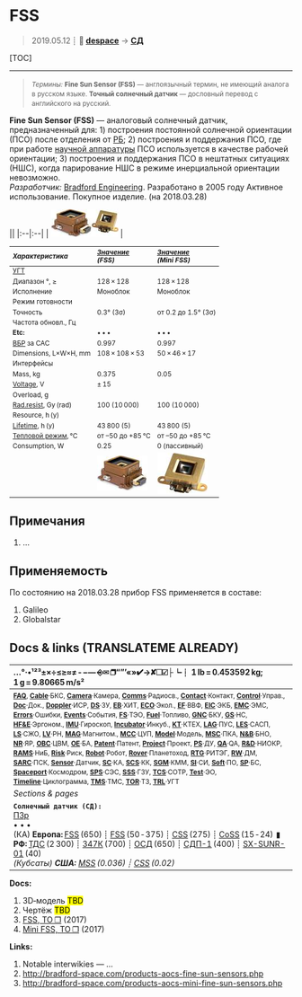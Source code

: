 # FSS
> 2019.05.12 ┊ **🚀 [despace](index.md)** → **[СД](sensor.md)**

[TOC]

---

> <small>*Термины:* **Fine Sun Sensor (FSS)** — англоязычный термин, не имеющий аналога в русском языке. **Точный солнечный датчик** — дословный перевод с английского на русский.</small>

**Fine Sun Sensor (FSS)** — аналоговый солнечный датчик, предназначенный для: 1) построения постоянной солнечной ориентации (ПСО) после отделения от [РБ](lv.md); 2) построения и поддержания ПСО, где при работе [научной аппаратуры](oe.md) ПСО используется в качестве рабочей ориентации; 3) построения и поддержания ПСО в нештатных ситуациях (НШС), когда парирование НШС в режиме инерциальной ориентации невозможно.  
*Разработчик:* [Bradford Engineering](zz_bradford_eng.md). Разработано в 2005 году Активное использование. Покупное изделие. (на 2018.03.28)

||
|:--|:--|
| [![](f/sensor/f/fss_fss_mini_pic1_thumb.jpg)](f/sensor/f/fss_fss_mini_pic1.jpg)  |

<small>

|*Характеристика*|*[Значение](si.md)<br> (FSS)*|*[Значение](si.md)<br> (Mini FSS)*|
|:--|:--|:--|
|[УГТ](trl.md)|   |   |
|Диапазон °, ≥| 128 × 128  | 128 × 128  |
|Исполнение| Моноблок  | Моноблок |
|Режим готовности|   |  |
|Точность| 0.3° (3σ)  |от 0.2 до 1.5° (3σ)  |
|Частота обновл., Гц|   |  |
|**Etc:**|• • •|• • •|
|[ВБР](rams.md) за САС| 0.997  | 0.997 |
|Dimensions, L×W×H, mm| 108 × 108 × 53  |50 × 46 × 17  |
|Интерфейсы|   |  |
|Mass, kg| 0.375  |0.05  |
|[Voltage](voltage.md), V| ± 15  |  |
|Overload, g|   |  |
|[Rad.resist](ion_rad.md), Gy (rad)| 100 (10 000)  | 100 (10 000) |
|Resource, h (y)|   |  |
|[Lifetime](lifetime.md), h (y)| 43 800 (5)  | 43 800 (5) |
|[Тепловой режим](tcs.md), °C| от –50 до +85 °C  | от –50 до +85 °C |
|Consumption, W| 0.25  |0 (пассивный)  |
|| [![](f/sensor/f/fss_pic1_thumb.jpg)](f/sensor/f/fss_pic1.jpg) | [![](f/sensor/f/fss_mini_pic1_thumb.jpg)](f/sensor/f/fss_mini_pic1.jpg) |

</small>



<p style="page-break-after:always"> </p>

## Примечания
   1. …



## Применяемость
По состоянию на 2018.03.28 прибор FSS применяется в составе:

   1. Galileo
   1. Globalstar



<p style="page-break-after:always"> </p>

## Docs & links (TRANSLATEME ALREADY)
|…°·•¹²³±×÷≤≥≈≠ ‑ −— ⎆✉ ❐“”’«»✔→✘☐☑├┕┆ 1 lb = 0.453592 kg; 1 g = 9.80665 m/s²|
|:--|
|<small>**[FAQ](faq.md)**, **[Cable](cable.md)**·БКС, **[Camera](camera.md)**·Камера, **[Comms](comms.md)**·Радиосв., **[Contact](contact.md)**·Контакт, **[Control](control.md)**·Управ., **[Doc](doc.md)**·Док., **[Doppler](doppler.md)**·ИСР, **[DS](ds.md)**·ЗУ, **[EB](eb.md)**·ХИТ, **[ECO](ecology.md)**·Экол., **[EF](ef.md)**·ВВФ, **[ElC](elc.md)**·ЭКБ, **[EMC](emc.md)**·ЭМС, **[Errors](error.md)**·Ошибки, **[Events](event.md)**·События, **[FS](fs.md)**·ТЭО, **[Fuel](fuel.md)**·Топливо, **[GNC](gnc.md)**·БКУ, **[GS](scs.md)**·НС, **[HF&E](hfe.md)**·Эргоном., **[IMU](imu.md)**·Гироскоп, **[Incubator](incubator.md)**·Инкуб., **[KT](kt.md)**·КТЕХ, **[LAG](lag.md)**·ПУC, **[LES](les.md)**·САСП, **[LS](ls.md)**·СЖО, **[LV](lv.md)**·РН, **[MAG](mag.md)**·Магнитом., **[MCC](mcc.md)**·ЦУП, **[Model](model.md)**·Модель, **[MSC](sc.md)**·ПКА, **[N&B](nnb.md)**·БНО, **[NR](nr.md)**·ЯР, **[OBC](obc.md)**·ЦВМ, **[OE](oe.md)**·БА, **[Patent](патент.md)**·Патент, **[Project](project.md)**·Проект, **[PS](ps.md)**·ДУ, **[QA](quality.md)**·QA, **[R&D](rnd.md)**·НИОКР, **[RAMS](rams.md)**·НиБ, **[Risk](risk.md)**·Риск, **[Robot](robotics.md)**·Робот, **[Rover](rover.md)**·Планетоход, **[RTG](rtg.md)**·РИТЭГ, **[RW](rw.md)**·ДМ, **[SARC](sarc.md)**·ПСК, **[Sensor](sensor.md)**·Датчик, **[SC](sc.md)**·КА, **[SCS](scs.md)**·КК, **[SGM](sgm.md)**·КММ, **[SI](si.md)**·СИ, **[Soft](soft.md)**·ПО, **[SP](sp.md)**·БС, **[Spaceport](spaceport.md)**·Космодром, **[SPS](sps.md)**·СЭС, **[SSS](sss.md)**·ГЗУ, **[TCS](tcs.md)**·СОТР, **[Test](test.md)**·ЭО, **[Timeline](timeline.md)**·Циклограмма, **[TMS](tms.md)**·ТМС, **[TOR](tor.md)**·ТЗ, **[TRL](trl.md)**·УГТ</small>|
|*Sections & pages*|
|**`Солнечный датчик (СД):`**<br> [ПЗр](fov.md) <br>• • •<br> (КА) **Европа:** [FSS](fss_jo.md) (650) ┊ [FSS](fss.md) (50 ‑ 375) ┊ [CSS](css.md) (275) ┊ [CoSS](coss.md) (15 ‑ 24)  ▮  **РФ:** [ТДС](tds.md) (2 300) ┊ [347К](347k.md) (700) ┊ [ОСД](osd.md) (650) ┊ [СДП-1](sdp_1.md) (400) ┊ [SX-SUNR-01](sx_sunr_01.md) (40)<br> *(Кубсаты) **США:** [MSS](mss_sm.md) (0.036) ┊ [CSS](css_sm.md) (0.02)*|

**Docs:**

   1. 3D‑модель <mark>TBD</mark>
   1. Чертёж <mark>TBD</mark>
   1. [FSS, ТО ❐](f/sensor/f/fss_datasheet.djvu) (2017)
   1. [Mini FSS, ТО ❐](f/sensor/f/fss_mini_datasheet.djvu) (2017)

**Links:**

   1. Notable interwikies — …
   1. <http://bradford-space.com/products-aocs-fine-sun-sensors.php>
   1. <http://bradford-space.com/products-aocs-mini-fine-sun-sensors.php>

